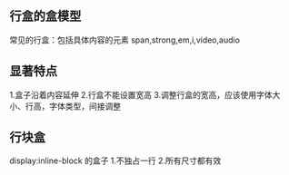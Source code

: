 ## 行盒的盒模型
常见的行盒：包括具体内容的元素   span,strong,em,i,video,audio


## 显著特点
1.盒子沿着内容延伸
2.行盒不能设置宽高
3.调整行盒的宽高，应该使用字体大小、行高，字体类型，间接调整


## 行块盒
display:inline-block 的盒子
1.不独占一行
2.所有尺寸都有效
